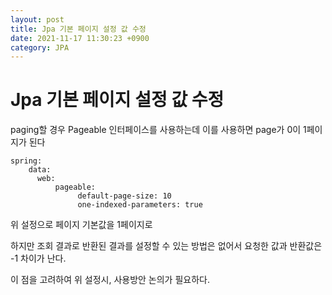 ```yaml
---
layout: post
title: Jpa 기본 페이지 설정 값 수정
date: 2021-11-17 11:30:23 +0900
category: JPA
---
```

# Jpa 기본 페이지 설정 값 수정
paging할 경우 Pageable 인터페이스를 사용하는데 이를 사용하면 page가 0이 1페이지가 된다

```
spring:
    data: 
      web: 
          pageable: 
               default-page-size: 10 
               one-indexed-parameters: true
```
위 설정으로 페이지 기본값을 1페이지로

하지만 조회 결과로 반환된 결과를 설정할 수 있는 방법은 없어서 요청한 값과 반환값은 -1 차이가 난다. 

이 점을 고려하여 위 설정시, 사용방안 논의가 필요하다.

